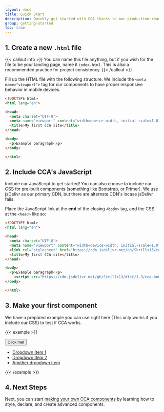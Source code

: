 ```yaml
---
layout: docs
title: Quick Start
description: Quickly get started with CCA thanks to our production-ready JavaScript and CSS.
group: getting-started
toc: true
---
```


## 1. Create a new `.html` file

{{< callout info >}}
You can name this file anything, but if you wish for the file to be your landing page, name it `index.html`. This is also a recommended practice for project consistency.
{{< /callout >}}

Fill up the HTML file with the following structure. We include the `<meta name="viewport">` tag for our components to have proper responsive behavior in mobile devices.

``` html
<!DOCTYPE html>
<html lang="en">

<head>
  <meta charset="UTF-8">
  <meta name="viewport" content="width=device-width, initial-scale=1.0">
  <title>My first CCA site</title>
</head>

<body>
  <p>Example paragraph</p>
</body>

</html>
```

## 2. Include CCA's JavaScript

Include our JavaScript to get started! You can also choose to include our CSS for pre-built components (something like Bootstrap, or Primer). We use jsDelivr as our primary CDN, but there are alternate CDN's incase jsDelivr fails.

Place the JavaScript link at the **end** of the closing `<body>` tag, and the CSS at the `<head>` like so:

``` html
<!DOCTYPE html>
<html lang="en">

<head>
  <meta charset="UTF-8">
  <meta name="viewport" content="width=device-width, initial-scale=1.0">
  <link rel="stylesheet" href="https://cdn.jsdelivr.net/gh/Skrillx13/cascading-components/dist/1.3/cca.min.css"> <!-- Our compiled CSS -->
  <title>My first CCA site</title>
</head>

<body>
  <p>Example paragraph</p>
    <script src="https://cdn.jsdelivr.net/gh/Skrillx13/dist/1.3/cca.bundle.min.js" integrity="sha384-YvpcrYf0tY3lHB60NNkmXc5s9fDVZLESaAA55NDzOxhy9GkcIdslK1eN7N6jIeHz" crossorigin="anonymous"></script> <!-- Our bundled & compiled JavaScript -->
</body>

</html>
```

## 3. Make your first component

We have a prepared example you can use right here (This only works if you include our CSS) to test if CCA works.

{{< example >}}
<div class="dropdown">
  <button class="btn btn-primary dropdown-toggle" type="button" data-bs-toggle="dropdown" aria-expanded="false">
    Click me!
  </button>
  <ul class="dropdown-menu">
    <li><a class="dropdown-item" href="#">Dropdown Item 1</a></li>
    <li><a class="dropdown-item" href="#">Dropdown Item 2</a></li>
    <li><a class="dropdown-item" href="#">Another dropdown item</a></li>
  </ul>
</div>
{{< /example >}}

## 4. Next Steps

Next, you can start [making your own CCA components](/docs/5.3/getting-started/your-first-component) by learning how to style, declare, and create advanced components.